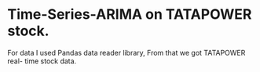 # Time-Series-ARIMA on TATAPOWER stock.


For data I used Pandas data reader library, From that we got TATAPOWER  real- time stock data.

